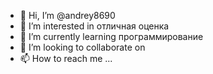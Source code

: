 - 👋 Hi, I’m @andrey8690
- 👀 I’m interested in отличная оценка
- 🌱 I’m currently learning программирование 
- 💞️ I’m looking to collaborate on 
- 📫 How to reach me ...

<!---
andrey8690/andrey8690 is a ✨ special ✨ repository because its `README.md` (this file) appears on your GitHub profile.
You can click the Preview link to take a look at your changes.
--->
